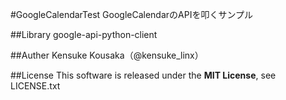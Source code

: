 #GoogleCalendarTest
GoogleCalendarのAPIを叩くサンプル

##Library
google-api-python-client

##Auther
Kensuke Kousaka（@kensuke_linx）

##License
This software is released under the **MIT License**, see LICENSE.txt
